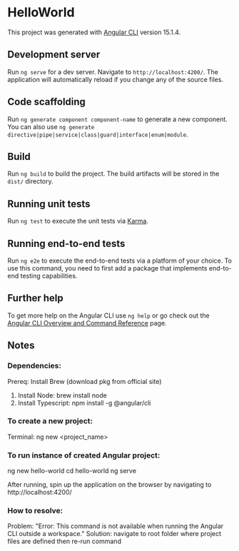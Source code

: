 # HelloWorld

This project was generated with [Angular CLI](https://github.com/angular/angular-cli) version 15.1.4.

## Development server

Run `ng serve` for a dev server. Navigate to `http://localhost:4200/`. The application will automatically reload if you change any of the source files.

## Code scaffolding

Run `ng generate component component-name` to generate a new component. You can also use `ng generate directive|pipe|service|class|guard|interface|enum|module`.

## Build

Run `ng build` to build the project. The build artifacts will be stored in the `dist/` directory.

## Running unit tests

Run `ng test` to execute the unit tests via [Karma](https://karma-runner.github.io).

## Running end-to-end tests

Run `ng e2e` to execute the end-to-end tests via a platform of your choice. To use this command, you need to first add a package that implements end-to-end testing capabilities.

## Further help

To get more help on the Angular CLI use `ng help` or go check out the [Angular CLI Overview and Command Reference](https://angular.io/cli) page.

## Notes
### Dependencies:
Prereq: Install Brew (download pkg from official site)
1. Install Node: brew install node
3. Install Typescript: npm install -g @angular/cli

### To create a new project:
Terminal: ng new <project_name>

### To run instance of created Angular project:
ng new hello-world
cd hello-world
ng serve

After running, spin up the application on the browser by navigating to http://localhost:4200/

### How to resolve:
Problem: "Error: This command is not available when running the Angular CLI outside a workspace."
Solution: navigate to root folder where project files are defined then re-run command